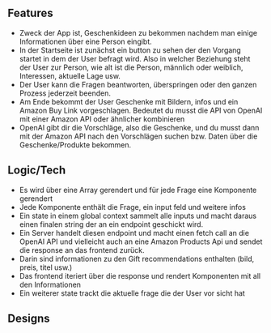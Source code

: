 ## Features

- Zweck der App ist, Geschenkideen zu bekommen nachdem man einige Informationen über eine Person eingibt.
- In der Startseite ist zunächst ein button zu sehen der den Vorgang startet in dem der User befragt wird.
  Also in welcher Beziehung steht der User zur Person, wie alt ist die Person, männlich oder weiblich, Interessen, aktuelle Lage usw.
- Der User kann die Fragen beantworten, überspringen oder den ganzen Prozess jederzeit beenden.
- Am Ende bekommt der User Geschenke mit Bildern, infos und ein Amazon Buy Link vorgeschlagen. Bedeutet du musst die API von OpenAI mit einer Amazon API oder ähnlicher kombinieren
- OpenAI gibt dir die Vorschläge, also die Geschenke, und du musst dann mit der Amazon API nach den Vorschlägen suchen bzw. Daten über die Geschenke/Produkte bekommen.

## Logic/Tech

- Es wird über eine Array gerendert und für jede Frage eine Komponente gerendert
- Jede Komponente enthält die Frage, ein input feld und weitere infos
- Ein state in einem global context sammelt alle inputs und macht daraus einen finalen string der an ein endpoint geschickt wird.
- Ein Server handelt diesen endpoint und macht einen fetch call an die OpenAI API und vielleicht auch an eine Amazon Products Api und sendet die response an das frontend zurück.
- Darin sind informationen zu den Gift recommendations enthalten (bild, preis, titel usw.)
- Das frontend iteriert über die response und rendert Komponenten mit all den Informationen
- Ein weiterer state trackt die aktuelle frage die der User vor sicht hat

## Designs
